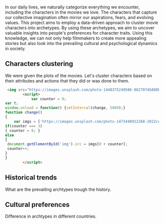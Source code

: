 In our daily lives, we naturally categorize everything we encounter, including the characters in the movies we love. The characters that capture our collective imagination often mirror our aspirations, fears, and evolving values. This project aims to employ a data-driven approach to cluster movie characters into archetypes. By using these archetypes, we aim to uncover valuable insights into people's preferences for character traits. Using this knowledge, we can not only help filmmakers to create more appealing stories but also look into the prevailing cultural and psychological dynamics in society.

## Characters clustering
We were given the plots of the movies. Let's cluster characters based on their attributes and actions that they did or was done to them.

```html
 <img src="https://images.unsplash.com/photo-1448375240586-882707db888b?ixlib=rb-1.2.1&ixid=MXwxMjA3fDB8MHxzZWFyY2h8MXx8Zm9yZXN0fGVufDB8fDB8&auto=format&fit=crop&w=600&q=60" id="img">
        <script>
            var counter = 0;
var t; 
window.onload = function() {setInterval(change, 5000);}
function change()
{ 
    var imgs = ['https://images.unsplash.com/photo-1473448912268-2022ce9509d8?ixid=MXwxMjA3fDB8MHxwaG90by1wYWdlfHx8fGVufDB8fHw%3D&ixlib=rb-1.2.1&auto=format&fit=crop&w=1025&q=80', 'https://images.unsplash.com/photo-1519821172144-4f87d85de2a1?ixid=MXwxMjA3fDB8MHxwaG90by1wYWdlfHx8fGVufDB8fHw%3D&ixlib=rb-1.2.1&auto=format&fit=crop&w=1231&q=80', 'https://images.unsplash.com/photo-1448375240586-882707db888b?ixlib=rb-1.2.1&ixid=MXwxMjA3fDB8MHxzZWFyY2h8MXx8Zm9yZXN0fGVufDB8fDB8&auto=format&fit=crop&w=600&q=60'];
if(counter === 3) 
{ counter = 0; }
else
{
 document.getElementById('img').src = imgs[0 + counter];
 counter++;
} 
}
        </script>
```

## Historical trends
What are the prevailing archtypes trough the history.

## Cultural preferences
Difference in archtypes in different countries.
